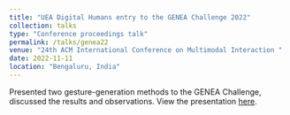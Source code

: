 ```yaml
---
title: "UEA Digital Humans entry to the GENEA Challenge 2022"
collection: talks
type: "Conference proceedings talk"
permalink: /talks/genea22
venue: "24th ACM International Conference on Multimodal Interaction "
date: 2022-11-11
location: "Bengaluru, India"
---
```


Presented two gesture-generation methods to the GENEA Challenge, discussed the results and observations.
View the presentation [here](https://youtu.be/giVYmiglOYI?feature=shared).